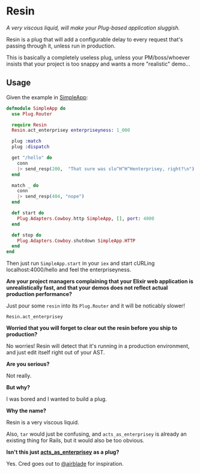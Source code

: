 # Resin

*A very viscous liquid, will make your Plug-based application sluggish.*

Resin is a plug that will add a configurable delay to every request
that's passing through it, unless run in production.

This is basically a completely useless plug, unless your PM/boss/whoever
insists that your project is too snappy and wants a more "realistic"
demo...

## Usage

Given the example in [SimpleApp](examples/simple_app/lib/simple_app.ex):

```elixir
defmodule SimpleApp do
  use Plug.Router

  require Resin
  Resin.act_enterprisey enterpriseyness: 1_000

  plug :match
  plug :dispatch

  get "/hello" do
    conn
    |> send_resp(200,  "That sure was slo^H^H^Henterprisey, right?\n")
  end

  match _ do
    conn
    |> send_resp(404, "nope")
  end

  def start do
    Plug.Adapters.Cowboy.http SimpleApp, [], port: 4000
  end

  def stop do
    Plug.Adapters.Cowboy.shutdown SimpleApp.HTTP
  end
end
```

Then just run `SimpleApp.start` in your `iex` and start cURLing
localhost:4000/hello and feel the enterpriseyness.

**Are your project managers complaining that your Elixir web application
is unrealistically fast, and that your demos does not reflect actual
production performance?**

Just pour some `resin` into its `Plug.Router` and it will be noticably
slower!

    Resin.act_enterprisey

**Worried that you will forget to clear out the resin before you ship to
production?**

No worries! Resin will detect that it's running in a production
environment, and just edit itself right out of your AST.

**Are you serious?**

Not really.

**But why?**

I was bored and I wanted to build a plug.

**Why the name?**

Resin is a very viscous liquid.

Also, `tar` would just be confusing, and `acts_as_enterprisey` is
already an existing thing for Rails, but it would also be too obvious.

**Isn't this just [acts_as_enterprisey](https://github.com/airblade/acts_as_enterprisey)
as a plug?**

Yes. Cred goes out to [@airblade](https://github.com/airblade) for inspiration.
